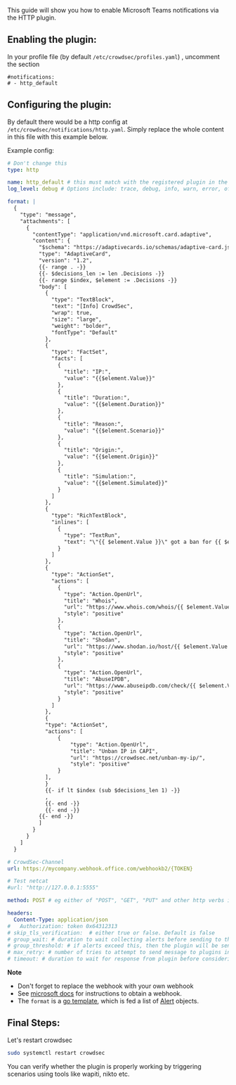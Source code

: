 This guide will show you how to enable Microsoft Teams notifications via the HTTP plugin.

## Enabling the plugin:

In your profile file (by default `/etc/crowdsec/profiles.yaml`) , uncomment the section
```
#notifications:
# - http_default
```

## Configuring the plugin:

By default there would be a http config at `/etc/crowdsec/notifications/http.yaml`. Simply replace the whole content in this file with this example below.

Example config: 

```yaml
# Don't change this
type: http

name: http_default # this must match with the registered plugin in the profile
log_level: debug # Options include: trace, debug, info, warn, error, off

format: |
  {
    "type": "message",
    "attachments": [
      {
        "contentType": "application/vnd.microsoft.card.adaptive",
        "content": {
          "$schema": "https://adaptivecards.io/schemas/adaptive-card.json",
          "type": "AdaptiveCard",
          "version": "1.2",
          {{- range . -}}
          {{- $decisions_len := len .Decisions -}}
          {{- range $index, $element := .Decisions -}}
          "body": [
            {
              "type": "TextBlock",
              "text": "[Info] CrowdSec",
              "wrap": true,
              "size": "large",
              "weight": "bolder",
              "fontType": "Default"
            },
            {
              "type": "FactSet",
              "facts": [
                {
                  "title": "IP:",
                  "value": "{{$element.Value}}"
                },
                {
                  "title": "Duration:",
                  "value": "{{$element.Duration}}"
                },
                {
                  "title": "Reason:",
                  "value": "{{$element.Scenario}}"
                },
                {
                  "title": "Origin:",
                  "value": "{{$element.Origin}}"
                },
                {
                  "title": "Simulation:",
                  "value": "{{$element.Simulated}}"
                }
              ]
            },
            {
              "type": "RichTextBlock",
              "inlines": [
                {
                  "type": "TextRun",
                  "text": "\"{{ $element.Value }}\" got a ban for {{ $element.Duration }}."
                }
              ]
            },
            {
              "type": "ActionSet",
              "actions": [
                {
                  "type": "Action.OpenUrl",
                  "title": "Whois",
                  "url": "https://www.whois.com/whois/{{ $element.Value }}",
                  "style": "positive"
                },
                {
                  "type": "Action.OpenUrl",
                  "title": "Shodan",
                  "url": "https://www.shodan.io/host/{{ $element.Value }}",
                  "style": "positive"
                },
                {
                  "type": "Action.OpenUrl",
                  "title": "AbuseIPDB",
                  "url": "https://www.abuseipdb.com/check/{{ $element.Value }}",
                  "style": "positive"
                }
              ]
            },
            {
            "type": "ActionSet",
            "actions": [
                {
                    "type": "Action.OpenUrl",
                    "title": "Unban IP in CAPI",
                    "url": "https://crowdsec.net/unban-my-ip/",
                    "style": "positive"
                }
            ],
            }
            {{- if lt $index (sub $decisions_len 1) -}}
            ,
            {{- end -}}
            {{- end -}}
          {{- end -}}
          ]
        }
      }
    ]
  }

# CrowdSec-Channel
url: https://mycompany.webhook.office.com/webhookb2/{TOKEN}

# Test netcat
#url: "http://127.0.0.1:5555"

method: POST # eg either of "POST", "GET", "PUT" and other http verbs is valid value. 

headers:
  Content-Type: application/json
#   Authorization: token 0x64312313
# skip_tls_verification:  # either true or false. Default is false
# group_wait: # duration to wait collecting alerts before sending to this plugin, eg "30s"
# group_threshold: # if alerts exceed this, then the plugin will be sent the message. eg "10"
# max_retry: # number of tries to attempt to send message to plugins in case of error.
# timeout: # duration to wait for response from plugin before considering this attempt a failure. eg "10s"
```

**Note**

* Don't forget to replace the webhook with your own webhook
* See [microsoft docs](https://docs.microsoft.com/en-us/microsoftteams/platform/webhooks-and-connectors/how-to/add-incoming-webhook) for instructions to obtain a webhook.
* The `format` is a [go template](https://pkg.go.dev/text/template), which is fed a list of [Alert](https://pkg.go.dev/github.com/crowdsecurity/crowdsec@master/pkg/models#Alert) objects.

## Final Steps:

Let's restart crowdsec

```bash
sudo systemctl restart crowdsec
```

You can verify whether the plugin is properly working by triggering scenarios using tools like wapiti, nikto etc.
